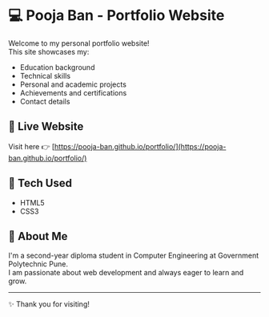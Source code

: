 # 💻 Pooja Ban - Portfolio Website

Welcome to my personal portfolio website!  
This site showcases my:

- Education background
- Technical skills
- Personal and academic projects
- Achievements and certifications
- Contact details

## 🔗 Live Website

Visit here 👉 [https://pooja-ban.github.io/portfolio/](https://pooja-ban.github.io/portfolio/)

## 📁 Tech Used

- HTML5
- CSS3

## 🎯 About Me

I'm a second-year diploma student in Computer Engineering at Government Polytechnic Pune.  
I am passionate about web development and always eager to learn and grow.

---

✨ Thank you for visiting!
